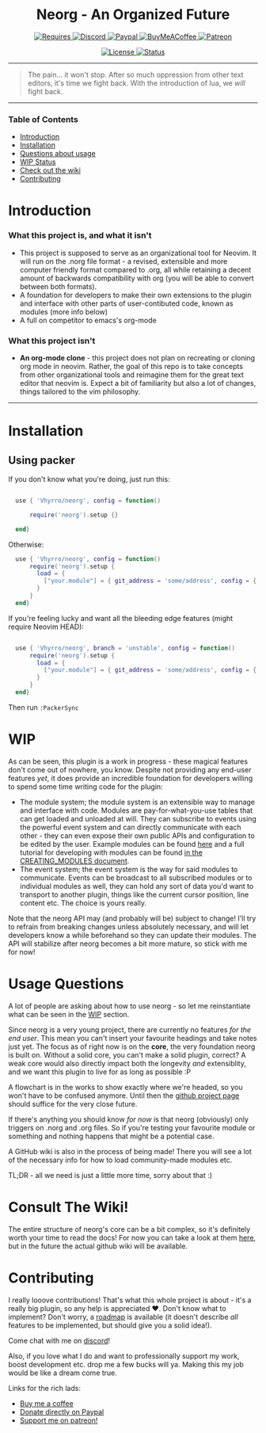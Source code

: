 <div align="center">

# Neorg - An Organized Future


<a href="https://github.com/neovim/neovim"> ![Requires](https://img.shields.io/badge/requires-neovim%200.5%2B-green?style=flat-square&logo=neovim) </a>
<a href="https://discord.gg/T6EgTAX7ht"> ![Discord](https://img.shields.io/badge/discord-join-7289da?style=flat-square&logo=discord) </a>
<a href="https://paypal.me/ewaczupryna?locale.x=en_GB"> ![Paypal](https://img.shields.io/badge/support-paypal-blue?style=flat-square&logo=paypal) </a>
<a href="https://www.buymeacoffee.com/vhyrro"> ![BuyMeACoffee](https://img.shields.io/badge/support-buy%20me%20a%20coffee-ffdd00?style=flat-square&logo=buy-me-a-coffee) </a>
<a href="https://patreon.com/vhyrro"> ![Patreon](https://img.shields.io/badge/support-patreon-F96854?style=flat-square&logo=patreon) </a>


<a href="/LICENSE"> ![License](https://img.shields.io/badge/license-GPL%20v3-brightgreen?style=flat-square) </a>
<a href="#wip"> ![Status](https://img.shields.io/badge/status-WIP-informational?style=flat-square) </a>

</div>

---

> The pain... it won't stop. After so much oppression from other text editors, it's time we fight back.
With the introduction of lua, we *will* fight back.

---

### Table of Contents
- [Introduction](#introduction)
- [Installation](#installation)
- [Questions about usage](#usage-questions)
- [WIP Status](#wip)
- [Check out the wiki](#consult-the-wiki)
- [Contributing](#contributing)

# Introduction
### What this project is, and what it isn't
  - This project is supposed to serve as an organizational tool for Neovim. It will run on the .norg file format - a revised, extensible and more computer friendly format compared to .org, all while retaining a decent amount of backwards compatibility with org (you will be able to convert between both formats).
  - A foundation for developers to make their own extensions to the plugin and interface with other parts of user-contibuted code, known as modules (more info below)
  - A full on competitor to emacs's org-mode
 ### What this project isn't
  - **An org-mode clone** - this project does not plan on recreating or cloning org mode in neovim. Rather, the goal of this repo is to take concepts from other organizational tools and reimagine them for the great text editor that neovim is. Expect a bit of familiarity but also a lot of changes, things tailored to the vim philosophy.

---
# Installation
## Using packer

If you don't know what you're doing, just run this:

```lua

  use { 'Vhyrro/neorg', config = function()

      require('neorg').setup {}

  end}
```

Otherwise:

```lua
  use { 'Vhyrro/neorg', config = function()
      require('neorg').setup {
        load = {
          ["your.module"] = { git_address = 'some/address', config = { ... } }
        }
      }
  end}
```

If you're feeling lucky and want all the bleeding edge features (might require Neovim HEAD):
```lua

  use { 'Vhyrro/neorg', branch = 'unstable', config = function()
      require('neorg').setup {
        load = {
          ["your.module"] = { git_address = 'some/address', config = { ... } }
        }
      }
  end}
```

Then run `:PackerSync`

# WIP
As can be seen, this plugin is a work in progress - these magical features don't come out of nowhere, you know. Despite not providing any end-user features *yet*, it does provide an incredible foundation for developers willing to spend some time writing code for the plugin:
- The module system; the module system is an extensible way to manage and interface with code. Modules are pay-for-what-you-use tables that can get loaded and unloaded at will. They can subscribe to events using the powerful event system and can directly communicate with each other - they can even expose their own public APIs and configuration to be edited by the user. Example modules can be found [here](lua/neorg/modules/core) and a full tutorial for developing with modules can be found [in the CREATING_MODULES document](https://github.com/Vhyrro/neorg/blob/main/docs/CREATING_MODULES.md).
- The event system; the event system is the way for said modules to communicate. Events can be broadcast to all subscribed modules or to individual modules as well, they can hold any sort of data you'd want to transport to another plugin, things like the current cursor position, line content etc. The choice is yours really.

Note that the neorg API may (and probably will be) subject to change! I'll try to refrain from breaking changes unless absolutely necessary, and will let developers know a while beforehand so they can update their modules. The API will stabilize after neorg becomes a bit more mature, so stick with me for now!

# Usage Questions
A lot of people are asking about how to use neorg - so let me reinstantiate what can be seen in the [WIP](#wip) section.

Since neorg is a very young project, there are currently no features *for the end user*. This mean you can't insert your favourite headings and take notes just yet. The focus as of right now is on the **core**, the very foundation neorg is built on. Without a solid core, you can't make a solid plugin, correct? A weak core would also directly impact both the longevity *and* extensiblity, and we want this plugin to live for as long as possible :P

A flowchart is in the works to show exactly where we're headed, so you won't have to be confused anymore. Until then the [github project page](https://github.com/Vhyrro/neorg/projects) should suffice for the very close future.

If there's anything you should know *for now* is that neorg (obviously) only triggers on .norg and .org files. So if you're testing your favourite module or something and nothing happens that might be a potential case.

A GitHub wiki is also in the process of being made! There you will see a lot of the necessary info for how to load community-made modules etc.

TL;DR - all we need is just a little more time, sorry about that :)

# Consult The Wiki!
The entire structure of neorg's core can be a bit complex, so it's definitely worth your time to read the docs! For now you can take a look at them [here](docs/README.md), but in the future the actual github wiki will be available.

# Contributing
I really looove contributions! That's what this whole project is about - it's a really big plugin, so any help is appreciated :heart:. Don't know what to implement? Don't worry, a [roadmap](https://github.com/Vhyrro/neorg/projects) is available (it doesn't describe *all* features to be implemented, but should give you a solid idea!).

Come chat with me on [discord](https://discord.gg/T6EgTAX7ht)!

Also, if you love what I do and want to professionally support my work, boost development etc. drop me a few bucks will ya. Making this my job would be like a dream come true.

Links for the rich lads:
- [Buy me a coffee](https://www.buymeacoffee.com/vhyrro)
- [Donate directly on Paypal](https://paypal.me/ewaczupryna?locale.x=en_GB)
- [Support me on patreon!](https://patreon.com/vhyrro)
